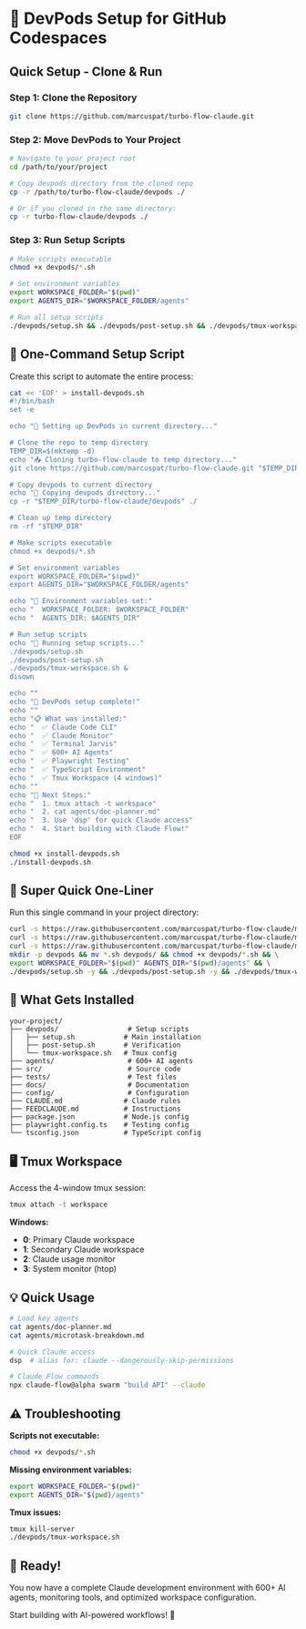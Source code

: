 # 🚀 DevPods Setup for GitHub Codespaces

## Quick Setup - Clone & Run

### **Step 1: Clone the Repository**

```bash
git clone https://github.com/marcuspat/turbo-flow-claude.git
```

### **Step 2: Move DevPods to Your Project**

```bash
# Navigate to your project root
cd /path/to/your/project

# Copy devpods directory from the cloned repo
cp -r /path/to/turbo-flow-claude/devpods ./

# Or if you cloned in the same directory:
cp -r turbo-flow-claude/devpods ./
```

### **Step 3: Run Setup Scripts**

```bash
# Make scripts executable
chmod +x devpods/*.sh

# Set environment variables
export WORKSPACE_FOLDER="$(pwd)"
export AGENTS_DIR="$WORKSPACE_FOLDER/agents"

# Run all setup scripts
./devpods/setup.sh && ./devpods/post-setup.sh && ./devpods/tmux-workspace.sh
```

## 🚀 One-Command Setup Script

Create this script to automate the entire process:

```bash
cat << 'EOF' > install-devpods.sh
#!/bin/bash
set -e

echo "🚀 Setting up DevPods in current directory..."

# Clone the repo to temp directory
TEMP_DIR=$(mktemp -d)
echo "📥 Cloning turbo-flow-claude to temp directory..."
git clone https://github.com/marcuspat/turbo-flow-claude.git "$TEMP_DIR/turbo-flow-claude"

# Copy devpods to current directory
echo "📁 Copying devpods directory..."
cp -r "$TEMP_DIR/turbo-flow-claude/devpods" ./

# Clean up temp directory
rm -rf "$TEMP_DIR"

# Make scripts executable
chmod +x devpods/*.sh

# Set environment variables
export WORKSPACE_FOLDER="$(pwd)"
export AGENTS_DIR="$WORKSPACE_FOLDER/agents"

echo "📁 Environment variables set:"
echo "  WORKSPACE_FOLDER: $WORKSPACE_FOLDER"
echo "  AGENTS_DIR: $AGENTS_DIR"

# Run setup scripts
echo "🔧 Running setup scripts..."
./devpods/setup.sh
./devpods/post-setup.sh
./devpods/tmux-workspace.sh &
disown

echo ""
echo "🎉 DevPods setup complete!"
echo ""
echo "📋 What was installed:"
echo "  ✅ Claude Code CLI"
echo "  ✅ Claude Monitor" 
echo "  ✅ Terminal Jarvis"
echo "  ✅ 600+ AI Agents"
echo "  ✅ Playwright Testing"
echo "  ✅ TypeScript Environment"
echo "  ✅ Tmux Workspace (4 windows)"
echo ""
echo "🎯 Next Steps:"
echo "  1. tmux attach -t workspace"
echo "  2. cat agents/doc-planner.md"
echo "  3. Use 'dsp' for quick Claude access"
echo "  4. Start building with Claude Flow!"
EOF

chmod +x install-devpods.sh
./install-devpods.sh
```

## 🎯 Super Quick One-Liner

Run this single command in your project directory:

```bash
curl -s https://raw.githubusercontent.com/marcuspat/turbo-flow-claude/main/devpods/setup.sh -o setup.sh && \
curl -s https://raw.githubusercontent.com/marcuspat/turbo-flow-claude/main/devpods/post-setup.sh -o post-setup.sh && \
curl -s https://raw.githubusercontent.com/marcuspat/turbo-flow-claude/main/devpods/tmux-workspace.sh -o tmux-workspace.sh && \
mkdir -p devpods && mv *.sh devpods/ && chmod +x devpods/*.sh && \
export WORKSPACE_FOLDER="$(pwd)" AGENTS_DIR="$(pwd)/agents" && \
./devpods/setup.sh -y && ./devpods/post-setup.sh -y && ./devpods/tmux-workspace.sh -y
```

## 📁 What Gets Installed

```
your-project/
├── devpods/                 # Setup scripts
│   ├── setup.sh            # Main installation
│   ├── post-setup.sh       # Verification
│   └── tmux-workspace.sh   # Tmux config
├── agents/                  # 600+ AI agents
├── src/                     # Source code
├── tests/                   # Test files
├── docs/                    # Documentation
├── config/                  # Configuration
├── CLAUDE.md               # Claude rules
├── FEEDCLAUDE.md           # Instructions
├── package.json            # Node.js config
├── playwright.config.ts    # Testing config
└── tsconfig.json           # TypeScript config
```

## 🖥️ Tmux Workspace

Access the 4-window tmux session:

```bash
tmux attach -t workspace
```

**Windows:**
- **0**: Primary Claude workspace
- **1**: Secondary Claude workspace  
- **2**: Claude usage monitor
- **3**: System monitor (htop)

## 💡 Quick Usage

```bash
# Load key agents
cat agents/doc-planner.md
cat agents/microtask-breakdown.md

# Quick Claude access
dsp  # alias for: claude --dangerously-skip-permissions

# Claude Flow commands
npx claude-flow@alpha swarm "build API" --claude
```

## ⚠️ Troubleshooting

**Scripts not executable:**
```bash
chmod +x devpods/*.sh
```

**Missing environment variables:**
```bash
export WORKSPACE_FOLDER="$(pwd)"
export AGENTS_DIR="$(pwd)/agents"
```

**Tmux issues:**
```bash
tmux kill-server
./devpods/tmux-workspace.sh
```

## 🎉 Ready!

You now have a complete Claude development environment with 600+ AI agents, monitoring tools, and optimized workspace configuration.

Start building with AI-powered workflows! 🚀
